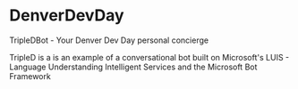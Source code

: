 # DenverDevDay
TripleDBot - Your Denver Dev Day personal concierge

TripleD is a is an example of a conversational bot built on Microsoft's LUIS - Language Understanding Intelligent Services and the Microsoft Bot Framework
